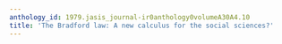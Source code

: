 ```yaml
---
anthology_id: 1979.jasis_journal-ir0anthology0volumeA30A4.10
title: 'The Bradford law: A new calculus for the social sciences?'
---
```

